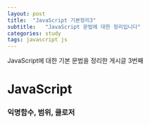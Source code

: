 ```yaml
---
layout: post
title:  "JavaScript 기본정리3"
subtitle:   "JavaScript 문법에 대한 정리입니다"
categories: study
tags: javascript js
---
```


JavaScript에 대한 기본 문법을 정리한 게시글 3번째

# JavaScript

### 익명함수, 범위, 클로저

